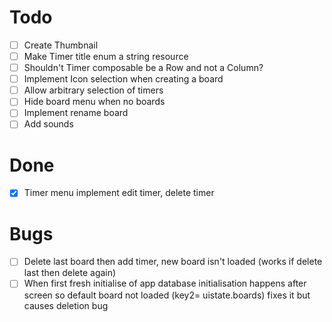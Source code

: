 # Todo
- [ ] Create Thumbnail
- [ ] Make Timer title enum a string resource
- [ ] Shouldn't Timer composable be a Row and not a Column?
- [ ] Implement Icon selection when creating a board
- [ ] Allow arbitrary selection of timers
- [ ] Hide board menu when no boards
- [ ] Implement rename board
- [ ] Add sounds

# Done
- [x] Timer menu implement edit timer, delete timer

# Bugs
- [ ] Delete last board then add timer, new board isn't loaded (works if delete last then delete again)
- [ ] When first fresh initialise of app database initialisation happens after screen so default board not loaded (key2= uistate.boards) fixes it but causes deletion bug